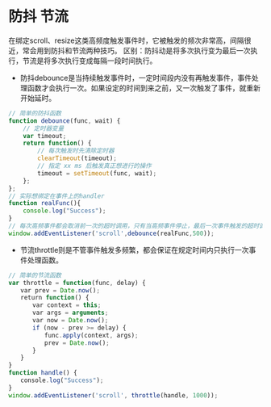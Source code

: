 # 防抖 节流

在绑定scroll、resize这类高频度触发事件时，它被触发的频次非常高，间隔很近，常会用到防抖和节流两种技巧。
区别：防抖动是将多次执行变为最后一次执行，节流是将多次执行变成每隔一段时间执行。

* 防抖debounce是当持续触发事件时，一定时间段内没有再触发事件，事件处理函数才会执行一次。如果设定的时间到来之前，又一次触发了事件，就重新开始延时。

```js
// 简单的防抖函数 
function debounce(func, wait) { 
    // 定时器变量 
    var timeout; 
    return function() { 
        // 每次触发时先清除定时器 
        clearTimeout(timeout); 
        // 指定 xx ms 后触发真正想进行的操作 
        timeout = setTimeout(func, wait); 
    }; 
}; 
// 实际想绑定在事件上的handler 
function realFunc(){ 
    console.log("Success"); 
} 
// 每次高频事件都会取消前一次的超时调用，只有当高频事件停止，最后一次事件触发的超时调用才能在delay时间后执行 
window.addEventListener('scroll',debounce(realFunc,500)); 
```

* 节流throttle则是不管事件触发多频繁，都会保证在规定时间内只执行一次事件处理函数。

```js
// 简单的节流函数 
var throttle = function(func, delay) {             
　　var prev = Date.now();             
　　return function() {                 
　　　　var context = this;                 
　　　　var args = arguments;                 
　　　　var now = Date.now();                 
　　　　if (now - prev >= delay) {                     
　　　　　　func.apply(context, args);                     
　　　　　　prev = Date.now();                 
　　　　}             
　　}         
}         
function handle() {             
　　console.log("Success");         
}         
window.addEventListener('scroll', throttle(handle, 1000)); 
```
